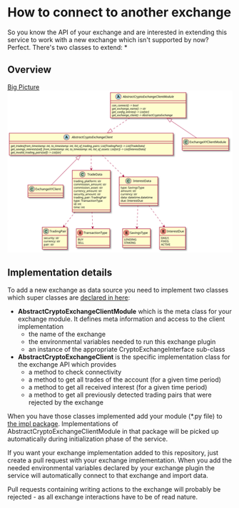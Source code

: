 # How to connect to another exchange

So you know the API of your exchange and are interested in extending this service to work with a new exchange which isn't supported by now?
Perfect. There's two classes to extend:
* 

## Overview

[Big Picture](../../plantuml/overview.svg)
<img src="../../plantuml/overview.svg">

## Implementation details

To add a new exchange as data source you need to implement two classes which super classes are [declared in here](./src/exchanges/exchange_interface.py):
- **AbstractCryptoExchangeClientModule** which is the meta class for your exchange module. It defines meta information and access to the client implementation
  - the name of the exchange
  - the environmental variables needed to run this exchange plugin
  - an instance of the appropriate CryptoExchangeInterface sub-class
- **AbstractCryptoExchangeClient** is the specific implementation class for the exchange API which provides
  - a method to check connectivity
  - a method to get all trades of the account (for a given time period)
  - a method to get all received interest (for a given time period)
  - a method to get all previously detected trading pairs that were rejected by the exchange

When you have those classes implemented add your module (*.py file) to [the impl package](./src/exchanges/impls). Implementations of AbstractCryptoExchangeClientModule in that package will be picked up automatically during initialization phase of the service.

If you want your exchange implementation added to this repository, just create a pull request with your exchange implementation. When you add the needed environmental variables declared by your exchange plugin the service will automatically connect to that exchange and import data.

Pull requests containing writing actions to the exchange will probably be rejected - as all exchange interactions have to be of read nature.
